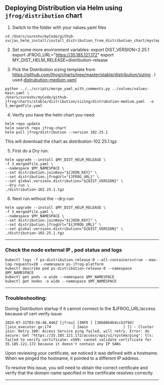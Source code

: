## Deploying Distribution via Helm using `jfrog/distribution` chart

1. Switch to  the folder with your values.yaml files
```
cd /Users/sureshv/myCode/github-sv/jas_helm_install/install_distribution_from_distribution_chart/mysteps
```

2. Set some more environment variables:
export DIST_VERSION=2.25.1
export JFROG_URL="https://35.185.121.172" 
export MY_DIST_HELM_RELEASE=distribution-release

3. Pick the Distribution sizing template from https://github.com/jfrog/charts/tree/master/stable/distribution/sizing .
I used [distrubution-medium.yaml](https://github.com/jfrog/charts/blob/master/stable/distribution/sizing/distrubution-medium.yaml)

```
python ../../scripts/merge_yaml_with_comments.py ../values/values-main.yaml \
/Users/sureshv/myCode/github-jfrog/charts/stable/distribution/sizing/distrubution-medium.yaml  -o 3_mergedfile.yaml
```

4. Verify you have the helm  chart you need:
```
helm repo update
helm search repo jfrog-chart
helm pull jfrog/distribution --version 102.25.1
```

This will download the chart as distribution-102.25.1.tgz

5. First do a Dry run:
```
helm upgrade --install $MY_DIST_HELM_RELEASE \
-f 3_mergedfile.yaml \
--namespace $MY_NAMESPACE \
--set distribution.joinKey="${JOIN_KEY}" \
--set distribution.jfrogUrl="{JFROG_URL}" \
--set global.versions.distribution="${DIST_VERSION}" \
--dry-run \
./distribution-102.25.1.tgz 
```

6. Next run without the --dry-run
 
```
helm upgrade --install $MY_DIST_HELM_RELEASE \
-f 3_mergedfile.yaml \
--namespace $MY_NAMESPACE \
--set distribution.joinKey="${JOIN_KEY}" \
--set distribution.jfrogUrl="${JFROG_URL}" \
--set global.versions.distribution="${DIST_VERSION}" \
./distribution-102.25.1.tgz  
```
---
### Check the node external IP , pod status and logs
```
kubectl logs -f ps-distribution-release-0 --all-containers=true --max-log-requests=10 --namespace ps-jfrog-platform
kubectl describe pod ps-distribution-release-0 --namespace $MY_NAMESPACE
kubectl get pods -o wide --namespace $MY_NAMESPACE
kubectl get nodes -o wide --namespace $MY_NAMESPACE
```
---
### Troubleshooting:
During Distribution startup if it cannot connect to the $JFROG_URL/access because of cert verify issue:

```
2024-07-31T03:56:46.446Z [jfrou] [INFO ] [30b08b4b4ccb3f94] [join_executor.go:174          ] [main                ] [] - Cluster join: Retry 100: Access Service ping failed, will retry. Error: do secure: Get "https://35.185.121.172/access/api/v1/system/ping": tls: failed to verify certificate: x509: cannot validate certificate for 35.185.121.172 because it doesn't contain any IP SANs
```

Upon reviewing your certificate, we noticed it was defined with a hostname. When we pinged the hostname, it pointed to a different IP address.

To resolve this issue, you will need to obtain the correct certificate and verify that the domain name specified in the certificate resolves correctly.

---
